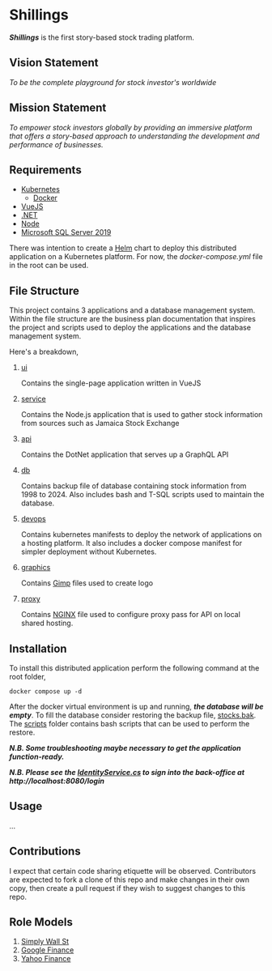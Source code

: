 # Shillings

***Shillings*** is the first story-based stock trading platform.

## Vision Statement

_To be the complete playground for stock investor's worldwide_

## Mission Statement

_To empower stock investors globally by providing an immersive platform that offers a story-based approach to understanding the development and performance of businesses._

## Requirements

 - [Kubernetes](https://kubernetes.io/)
   - [Docker](https://www.docker.com/)
 - [VueJS](https://vuejs.org/)
 - [.NET](https://dotnet.microsoft.com/)
 - [Node](https://nodejs.org/en/)
 - [Microsoft SQL Server 2019](https://www.microsoft.com/en-us/sql-server/sql-server-2019)

There was intention to create a [Helm](https://helm.sh/) chart to deploy this distributed application on a Kubernetes platform. For now, the _docker-compose.yml_ file in the root can be used.

## File Structure

This project contains 3 applications and a database management system. Within the file structure are the business plan documentation that inspires the project and scripts used to deploy the applications and the database management system.

Here's a breakdown,

1. [ui](./ui/)
   
   Contains the single-page application written in VueJS

2. [service](./service/)
   
   Contains the Node.js application that is used to gather stock information from sources such as Jamaica Stock Exchange

3. [api](./api/)
   
   Contains the DotNet application that serves up a GraphQL API

4. [db](./db/)
   
   Contains backup file of database containing stock information from 1998 to 2024. Also includes bash and T-SQL scripts used to maintain the database.

5. [devops](./devops/)
   
   Contains kubernetes manifests to deploy the network of applications on a hosting platform. It also includes a docker compose manifest for simpler deployment without Kubernetes.

6. [graphics](./graphics/)
   
   Contains [Gimp](https://www.gimp.org/) files used to create logo

7. [proxy](./proxy/)

   Contains [NGINX](https://nginx.org/en/) file used to configure proxy pass for API on local shared hosting.

## Installation

To install this distributed application perform the following command at the root folder,

```
docker compose up -d
```

After the docker virtual environment is up and running, ***the database will be empty***. To fill the database consider restoring the backup file, [stocks.bak](./db/bkup/stocks.bak). The [scripts](./db/scripts/) folder contains bash scripts that can be used to perform the restore.

***N.B. Some troubleshooting maybe necessary to get the application function-ready.***

***N.B. Please see the [IdentityService.cs](./api/Harpoon/IdentityService.cs) to sign into the back-office at http://localhost:8080/login***

## Usage

...

## Contributions

I expect that certain code sharing etiquette will be observed. Contributors are expected to fork a clone of this repo and make changes in their own copy, then create a pull request if they wish to suggest changes to this repo.

## Role Models
1. [Simply Wall St](https://simplywall.st/)
2. [Google Finance](https://www.google.com/finance/)
3. [Yahoo Finance](https://finance.yahoo.com/)